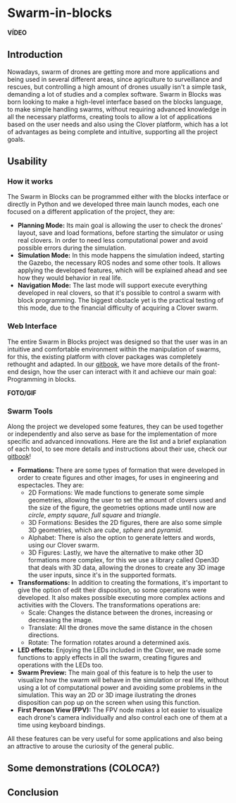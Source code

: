 # Swarm-in-blocks

**VÍDEO**

## Introduction

Nowadays, swarm of drones are getting more and more applications and being used in several different areas, since agriculture to surveillance and rescues, but controlling a high amount of drones usually isn't a simple task, demanding a lot of studies and a complex software. Swarm in Blocks was born looking to make a high-level interface based on the blocks language, to make simple handling swarms, without requiring advanced knowledge in all the necessary platforms, creating tools to allow a lot of applications based on the user needs and also using the Clover platform, which has a lot of advantages as being complete and intuitive, supporting all the project goals. 

## Usability
### How it works

The Swarm in Blocks can be programmed either with the blocks interface or directly in Python and we developed three main launch modes, each one focused on a different application of the project, they are:
- **Planning Mode:** Its main goal is allowing the user to check the drones' layout, save and load formations, before starting the simulator or using real clovers. In order to need less computational power and avoid possible errors during the simulation.
- **Simulation Mode:** In this mode happens the simulation indeed, starting the Gazebo, the necessary ROS nodes and some other tools. It allows applying the developed features, which will be explained ahead and see how they would behavior in real life.
- **Navigation Mode:** The last mode will support execute everything developed in real clovers, so that it's possible to control a swarm with block programming. The biggest obstacle yet is the practical testing of this mode, due to the financial difficulty of acquiring a Clover swarm.

### Web Interface

The entire Swarm in Blocks project was designed so that the user was in an intuitive and comfortable environment within the manipulation of swarms, for this, the existing platform with clover packages was completely rethought and adapted. In our [gitbook](https://app.gitbook.com/s/C9O11TiXK1JPnlrpilLg/usability/blocks-api), we have more details of the front-end design, how the user can interact with it and achieve our main goal: Programming in blocks.

**FOTO/GIF**

### Swarm Tools

Along the project we developed some features, they can be used together or independently and also serve as base for the implementation of more specific and advanced innovations. Here are the list and a brief explanation of each tool, to see more details and instructions about their use, check our [gitbook](https://app.gitbook.com/s/C9O11TiXK1JPnlrpilLg/background-theory/system)!
- **Formations:** There are some types of formation that were developed in order to create figures and other images, for uses in engineering and espectacles. They are:
  - 2D Formations: We made functions to generate some simple geometries, allowing the user to set the amount of clovers used and the size of the figure, the geometries options made until now are *circle*, *empty square*, *full square* and *triangle*.
  - 3D Formations: Besides the 2D figures, there are also some simple 3D geometries, which are *cube*, *sphere* and *pyramid*.
  - Alphabet: There is also the option to generate letters and words, using our Clover swarm.
  - 3D Figures: Lastly, we have the alternative to make other 3D formations more complex, for this we use a library called Open3D that deals with 3D data, allowing the drones to create any 3D image the user inputs, since it's in the supported formats.
- **Transformations:** In addition to creating the formations, it's important to give the option of edit their disposition, so some operations were developed. It also makes possible executing more complex actions and activities with the Clovers. The transformations operations are:
  - Scale: Changes the distance between the drones, increasing or decreasing the image.
  - Translate: All the drones move the same distance in the chosen directions.
  - Rotate: The formation rotates around a determined axis.
- **LED effects:** Enjoying the LEDs included in the Clover, we made some functions to apply effects in all the swarm, creating figures and operations with the LEDs too.
- **Swarm Preview:** The main goal of this feature is to help the user to visualize how the swarm will behave in the simulation or real life, without using a lot of computational power and avoiding some problems in the simulation. This way an 2D or 3D image ilustrating the drones disposition can pop up on the screen when using this function.
- **First Person View (FPV):** The FPV node makes a lot easier to visualize each drone's camera individually and also control each one of them at a time using keyboard bindings.

All these features can be very useful for some applications and also being an attractive to arouse the curiosity of the general public.

## Some demonstrations (COLOCA?)

## Conclusion
